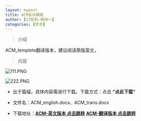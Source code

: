 ```yaml
---
layout: mypost
title: ACM会议模板
author: [17轮机-杨恒一]
categories: [学术]
---
```

> 介绍

ACM_templete翻译版本，建议阅读原版英文，

>内容

![111.PNG](https://i.loli.net/2020/05/30/gapASjJ3lUP4w1H.png)

![222.PNG](https://i.loli.net/2020/05/30/N8EqILKeHnj9D2y.png)

- 出于篇幅，具体内容需进行下载。下载方式：点击  **“点此下载”**

- 文件名：ACM_english.docx、ACM_trans.docx

- 下载地址：**[ACM-英文版本 点击跳转](https://zhuifengyi.coding.net/p/MESC_doc/d/MESC_doc/git/tree/master/ACM_english.docx)**  **[ACM-翻译版本 点击跳转](https://zhuifengyi.coding.net/p/MESC_doc/d/MESC_doc/git/tree/master/ACM_trans.docx)**



